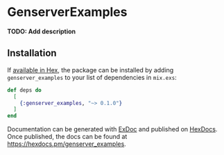 # GenserverExamples

**TODO: Add description**

## Installation

If [available in Hex](https://hex.pm/docs/publish), the package can be installed
by adding `genserver_examples` to your list of dependencies in `mix.exs`:

```elixir
def deps do
  [
    {:genserver_examples, "~> 0.1.0"}
  ]
end
```

Documentation can be generated with [ExDoc](https://github.com/elixir-lang/ex_doc)
and published on [HexDocs](https://hexdocs.pm). Once published, the docs can
be found at <https://hexdocs.pm/genserver_examples>.

